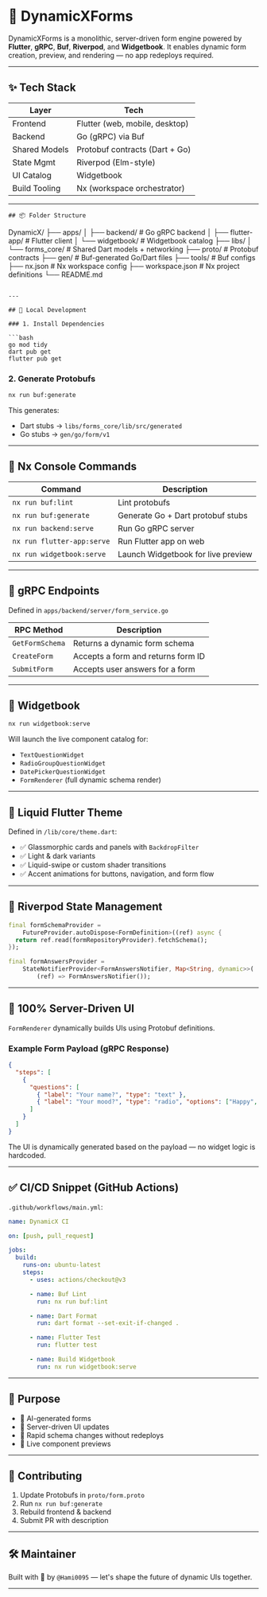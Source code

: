 # 🧠 DynamicXForms

DynamicXForms is a monolithic, server-driven form engine powered by **Flutter**, **gRPC**, **Buf**, **Riverpod**, and **Widgetbook**. It enables dynamic form creation, preview, and rendering — no app redeploys required.

---

## ✨ Tech Stack

| Layer         | Tech                           |
| ------------- | ------------------------------ |
| Frontend      | Flutter (web, mobile, desktop) |
| Backend       | Go (gRPC) via Buf              |
| Shared Models | Protobuf contracts (Dart + Go) |
| State Mgmt    | Riverpod (Elm-style)           |
| UI Catalog    | Widgetbook                     |
| Build Tooling | Nx (workspace orchestrator)    |

---
```
## 📦 Folder Structure

```

DynamicX/
├── apps/
│   ├── backend/         # Go gRPC backend
│   ├── flutter-app/     # Flutter client
│   └── widgetbook/      # Widgetbook catalog
├── libs/
│   └── forms\_core/      # Shared Dart models + networking
├── proto/               # Protobuf contracts
├── gen/                 # Buf-generated Go/Dart files
├── tools/               # Buf configs
├── nx.json              # Nx workspace config
├── workspace.json       # Nx project definitions
└── README.md

````

---

## 🚀 Local Development

### 1. Install Dependencies

```bash
go mod tidy
dart pub get
flutter pub get
````

### 2. Generate Protobufs

```bash
nx run buf:generate
```

This generates:

* Dart stubs → `libs/forms_core/lib/src/generated`
* Go stubs → `gen/go/form/v1`

---

## 🧩 Nx Console Commands

| Command                    | Description                        |
| -------------------------- | ---------------------------------- |
| `nx run buf:lint`          | Lint protobufs                     |
| `nx run buf:generate`      | Generate Go + Dart protobuf stubs  |
| `nx run backend:serve`     | Run Go gRPC server                 |
| `nx run flutter-app:serve` | Run Flutter app on web             |
| `nx run widgetbook:serve`  | Launch Widgetbook for live preview |

---

## 🧬 gRPC Endpoints

Defined in `apps/backend/server/form_service.go`

| RPC Method      | Description                        |
| --------------- | ---------------------------------- |
| `GetFormSchema` | Returns a dynamic form schema      |
| `CreateForm`    | Accepts a form and returns form ID |
| `SubmitForm`    | Accepts user answers for a form    |

---

## 🧪 Widgetbook

```bash
nx run widgetbook:serve
```

Will launch the live component catalog for:

* `TextQuestionWidget`
* `RadioGroupQuestionWidget`
* `DatePickerQuestionWidget`
* `FormRenderer` (full dynamic schema render)

---

## 🎨 Liquid Flutter Theme

Defined in `/lib/core/theme.dart`:

* ✅ Glassmorphic cards and panels with `BackdropFilter`
* ✅ Light & dark variants
* ✅ Liquid-swipe or custom shader transitions
* ✅ Accent animations for buttons, navigation, and form flow

---

## 🔁 Riverpod State Management

```dart
final formSchemaProvider =
    FutureProvider.autoDispose<FormDefinition>((ref) async {
  return ref.read(formRepositoryProvider).fetchSchema();
});

final formAnswersProvider =
    StateNotifierProvider<FormAnswersNotifier, Map<String, dynamic>>(
        (ref) => FormAnswersNotifier());
```

---

## 🧠 100% Server-Driven UI

`FormRenderer` dynamically builds UIs using Protobuf definitions.

### Example Form Payload (gRPC Response)

```json
{
  "steps": [
    {
      "questions": [
        { "label": "Your name?", "type": "text" },
        { "label": "Your mood?", "type": "radio", "options": ["Happy", "Sad"] }
      ]
    }
  ]
}
```

The UI is dynamically generated based on the payload — no widget logic is hardcoded.

---

## ✅ CI/CD Snippet (GitHub Actions)

`.github/workflows/main.yml`:

```yaml
name: DynamicX CI

on: [push, pull_request]

jobs:
  build:
    runs-on: ubuntu-latest
    steps:
      - uses: actions/checkout@v3

      - name: Buf Lint
        run: nx run buf:lint

      - name: Dart Format
        run: dart format --set-exit-if-changed .

      - name: Flutter Test
        run: flutter test

      - name: Build Widgetbook
        run: nx run widgetbook:serve
```

---

## 🤖 Purpose

* 🧠 AI-generated forms
* 🔄 Server-driven UI updates
* 🎯 Rapid schema changes without redeploys
* 🎨 Live component previews

---

## 🤝 Contributing

1. Update Protobufs in `proto/form.proto`
2. Run `nx run buf:generate`
3. Rebuild frontend & backend
4. Submit PR with description

---

## 🛠 Maintainer

Built with 💙 by `@Hami0095` — let's shape the future of dynamic UIs together.

---
